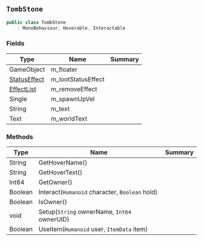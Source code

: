 ## `TombStone`

```csharp
public class TombStone
    : MonoBehaviour, Hoverable, Interactable

```

### Fields

| Type | Name | Summary | 
| --- | --- | --- | 
| GameObject | m_floater |  | 
| [StatusEffect](./StatusEffect.md) | m_lootStatusEffect |  | 
| [EffectList](./EffectList.md) | m_removeEffect |  | 
| Single | m_spawnUpVel |  | 
| String | m_text |  | 
| Text | m_worldText |  | 


### Methods

| Type | Name | Summary | 
| --- | --- | --- | 
| String | GetHoverName() |  | 
| String | GetHoverText() |  | 
| Int64 | GetOwner() |  | 
| Boolean | Interact(`Humanoid` character, `Boolean` hold) |  | 
| Boolean | IsOwner() |  | 
| void | Setup(`String` ownerName, `Int64` ownerUID) |  | 
| Boolean | UseItem(`Humanoid` user, `ItemData` item) |  | 


